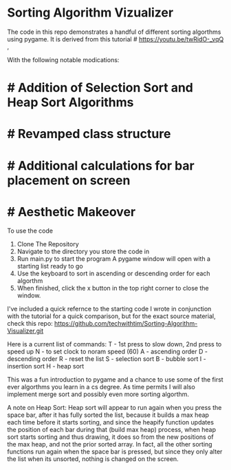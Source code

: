 # Sorting Algorithm Vizualizer
The code in this repo demonstrates a handful of different sorting algorthms using pygame.
It is derived from this tutorial # https://youtu.be/twRidO-_vqQ ,

With the following notable modications:
# # Addition of Selection Sort and Heap Sort Algorithms
# # Revamped class structure
# # Additional calculations for bar placement on screen
# # Aesthetic Makeover

To use the code
1. Clone The Repository
2. Navigate to the directory you store the code in
3. Run main.py to start the program
    A pygame window will open with a starting list ready to go
4. Use the keyboard to sort in ascending or descending order
    for each algorthm
5. When finished, click the x button in the top right corner to
     close the window.

I've included a quick refernce to the starting code I wrote in conjunction 
with the tutorial for a quick comparison, but for the exact source material, 
check this repo: https://github.com/techwithtim/Sorting-Algorithm-Visualizer.git

Here is a current list of commands:
T - 1st press to slow down, 2nd press to speed up
N - to set clock to noram speed (60)
A - ascending order 
D - descending order
R - reset the list
S - selection sort
B - bubble sort
I - insertion sort
H - heap sort

This was a fun introduction to pygame and a chance to use some of the 
first ever algorthms you learn in a cs degree. As time permits I will also 
implement merge sort and possibly even more sorting algorthm.

A note on Heap Sort:
Heap sort will appear to run again when you press the space bar, after it has 
fully sorted the list, because it builds a max heap each time 
before it starts sorting,
and since the heapify function updates the position of
each bar during that (build max heap) process, 
when heap sort starts sorting and thus drawing, it does so from the new positions
of the max heap, and not the prior sorted array.
In fact, all the other sorting functions run again when the space bar
is pressed, but since they only alter the list when its unsorted,
nothing is changed on the screen. 

